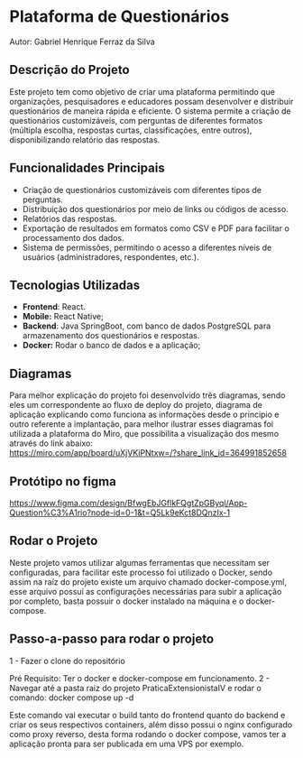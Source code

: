 # Plataforma de Questionários

Autor: Gabriel Henrique Ferraz da Silva

## Descrição do Projeto

Este projeto tem como objetivo de criar uma plataforma permitindo que organizações, pesquisadores e educadores possam desenvolver e distribuir questionários de maneira rápida e eficiente. O sistema permite a criação de questionários customizáveis, com perguntas de diferentes formatos (múltipla escolha, respostas curtas, classificações, entre outros), disponibilizando relatório das respostas.

## Funcionalidades Principais

- Criação de questionários customizáveis com diferentes tipos de perguntas.
- Distribuição dos questionários por meio de links ou códigos de acesso.
- Relatórios das respostas.
- Exportação de resultados em formatos como CSV e PDF para facilitar o processamento dos dados.
- Sistema de permissões, permitindo o acesso a diferentes níveis de usuários (administradores, respondentes, etc.).

## Tecnologias Utilizadas

- **Frontend**: React.
- **Mobile:** React Native;
- **Backend**: Java SpringBoot, com banco de dados PostgreSQL para armazenamento dos questionários e respostas.
- **Docker:** Rodar o banco de dados e a aplicação;

## Diagramas

Para melhor explicação do projeto foi desenvolvido três diagramas, sendo eles um correspondente ao fluxo de deploy do projeto, diagrama de aplicação explicando como funciona as informações desde o principio e outro referente a implantação, para melhor ilustrar esses diagramas foi utilizada a plataforma do Miro, que possibilita a visualização dos mesmo através do link abaixo:  <br/>
https://miro.com/app/board/uXjVKiPNtxw=/?share_link_id=364991852658 

## Protótipo no figma
https://www.figma.com/design/BfwgEbJGflkFQgtZpGByql/App-Question%C3%A1rio?node-id=0-1&t=Q5Lk9eKct8DQnzIx-1

## Rodar o Projeto

Neste projeto vamos utilizar algumas ferramentas que necessitam ser configuradas, para facilitar este processo foi utilizado o Docker, sendo assim na raíz do projeto existe um arquivo chamado docker-compose.yml, esse arquivo possui as configurações necessárias para subir a aplicação por completo, basta possuir o docker instalado na máquina e o docker-compose.

## Passo-a-passo para rodar o projeto
1 - Fazer o clone do repositório

Pré Requisito: Ter o docker e docker-compose em funcionamento.
2 - Navegar até a pasta raiz do projeto PraticaExtensionistaIV e rodar o comando:
  docker compose up -d 

Este comando vai executar o build tanto do frontend quanto do backend e criar os seus respectivos containers, além disso possui o nginx configurado como proxy reverso, desta forma rodando o docker compose, vamos ter a aplicação pronta para ser publicada em uma VPS por exemplo. 
